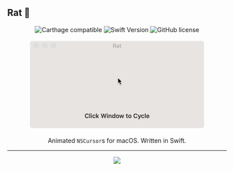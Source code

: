Rat 🐀
----
 
<p align="center">
	<!--<a href="http://cocoadocs.org/docsets/Rat" style="text-decoration:none">
		<img alt="Platform" src ="https://img.shields.io/cocoapods/p/Rat.svg?style=flat"/>
	</a>
	<a href="http://cocoadocs.org/docsets/Rat/" style="text-decoration:none">
		<img alt="Pod Version" src ="https://img.shields.io/cocoapods/v/Rat.svg?style=flat"/>
	</a>-->
	<a href="https://github.com/Carthage/Carthage" style="text-decoration:none">
		<img alt="Carthage compatible" src ="https://img.shields.io/badge/Carthage-compatible-4BC51D.svg?style=flat"/>
	</a>
	<a href="https://developer.apple.com/swift" style="text-decoration:none">
		<img alt="Swift Version" src ="https://img.shields.io/badge/language-swift%204.2-brightgreen.svg"/>
	</a>
	<a href="https://github.com/chriszielinski/Rat/blob/master/LICENSE" style="text-decoration:none">
		<img alt="GitHub license" src ="https://img.shields.io/badge/license-MIT-blue.svg"/>
	</a>
	<br>
	<br>
	<img style="width:400px" src="https://raw.githubusercontent.com/chriszielinski/Rat/master/readme-assets/Rat.gif"/>
	<br>
	<br>
	Animated <code>NSCursor</code>s for macOS. Written in Swift.
	<br>
</p>

----

<p align="center">
	<img src ="https://media.giphy.com/media/FP2ePplP0V3m15UZXk/giphy.gif"/>
</p>